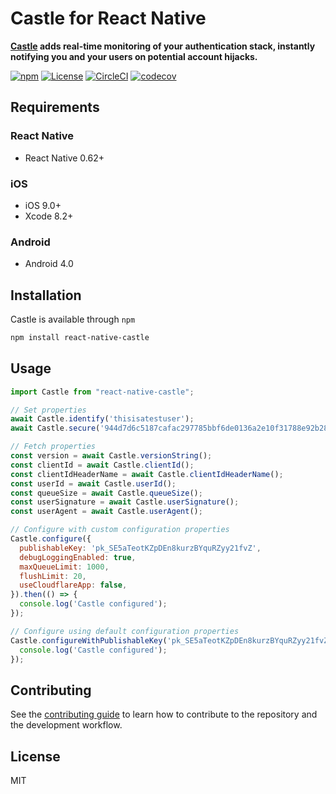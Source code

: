 # Castle for React Native

**[Castle](https://castle.io) adds real-time monitoring of your authentication stack, instantly notifying you and your users on potential account hijacks.**

[![npm](https://img.shields.io/npm/v/react-native-castle)](https://www.npmjs.com/package/react-native-castle)
[![License](https://img.shields.io/npm/l/react-native-castle)](https://www.npmjs.com/package/react-native-castle)
[![CircleCI](https://img.shields.io/circleci/build/github/castle/react-native-castle/master?token=5e33890a81d6ff15736b559ad252a3b6ab6db9b2)](https://circleci.com/gh/castle/react-native-castle)
[![codecov](https://codecov.io/gh/castle/react-native-castle/branch/master/graph/badge.svg)](https://codecov.io/gh/castle/react-native-castle)

## Requirements

### React Native
 - React Native 0.62+

### iOS
 - iOS 9.0+
 - Xcode 8.2+

### Android
 - Android 4.0

## Installation

Castle is available through `npm`

```sh
npm install react-native-castle
```

## Usage

```js
import Castle from "react-native-castle";

// Set properties
await Castle.identify('thisisatestuser');
await Castle.secure('944d7d6c5187cafac297785bbf6de0136a2e10f31788e92b2822f5cfd407fa52');

// Fetch properties
const version = await Castle.versionString();
const clientId = await Castle.clientId();
const clientIdHeaderName = await Castle.clientIdHeaderName();
const userId = await Castle.userId();
const queueSize = await Castle.queueSize();
const userSignature = await Castle.userSignature();
const userAgent = await Castle.userAgent();

// Configure with custom configuration properties
Castle.configure({
  publishableKey: 'pk_SE5aTeotKZpDEn8kurzBYquRZyy21fvZ',
  debugLoggingEnabled: true,
  maxQueueLimit: 1000,
  flushLimit: 20,
  useCloudflareApp: false,
}).then(() => {
  console.log('Castle configured');
});

// Configure using default configuration properties
Castle.configureWithPublishableKey('pk_SE5aTeotKZpDEn8kurzBYquRZyy21fvZ').then(() => {
  console.log('Castle configured');
});

```

## Contributing

See the [contributing guide](CONTRIBUTING.md) to learn how to contribute to the repository and the development workflow.

## License

MIT
